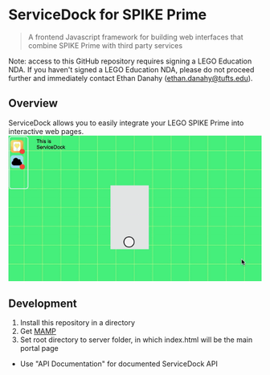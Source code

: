 # ServiceDock for SPIKE Prime

> A frontend Javascript framework for building web interfaces that combine SPIKE Prime with third party services

Note: access to this GitHub repository requires signing a LEGO Education NDA. If you haven't signed a LEGO Education NDA, please do not proceed further and immediately contact Ethan Danahy (ethan.danahy@tufts.edu).

## Overview

ServiceDock allows you to easily integrate your LEGO SPIKE Prime into interactive web pages. 
![Demonstration](./jsdocTemplate/images/servicedockrealdemo.gif)

## Development
1)  Install this repository in a directory
2) Get [MAMP](https://www.mamp.info)
3)  Set root directory to server folder, in which index.html will be the main portal page
- Use "API Documentation" for documented ServiceDock API
